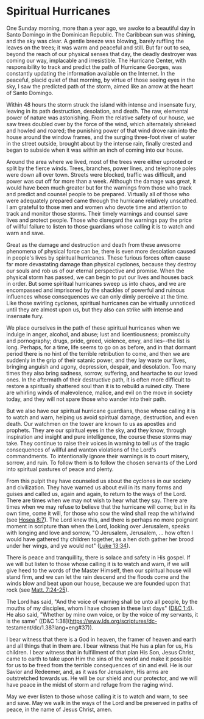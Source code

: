 # Spiritual Hurricanes

One Sunday morning, more than a year ago, we awoke to a beautiful day in Santo
Domingo in the Dominican Republic. The Caribbean sun was shining, and the sky
was clear. A gentle breeze was blowing, barely ruffling the leaves on the
trees; it was warm and peaceful and still. But far out to sea, beyond the
reach of our physical senses that day, the deadly destroyer was coming our
way, implacable and irresistible. The Hurricane Center, with responsibility to
track and predict the path of Hurricane Georges, was constantly updating the
information available on the Internet. In the peaceful, placid quiet of that
morning, by virtue of those seeing eyes in the sky, I saw the predicted path
of the storm, aimed like an arrow at the heart of Santo Domingo.

Within 48 hours the storm struck the island with intense and insensate fury,
leaving in its path destruction, desolation, and death. The raw, elemental
power of nature was astonishing. From the relative safety of our house, we saw
trees doubled over by the force of the wind, which alternately shrieked and
howled and roared; the punishing power of that wind drove rain into the house
around the window frames, and the surging three-foot river of water in the
street outside, brought about by the intense rain, finally crested and began
to subside when it was within an inch of coming into our house.

Around the area where we lived, most of the trees were either uprooted or
split by the fierce winds. Trees, branches, power lines, and telephone poles
were down all over town. Streets were blocked, traffic was difficult, and
power was cut off for more than a week. Although the damage was great, it
would have been much greater but for the warnings from those who track and
predict and counsel people to be prepared. Virtually all of those who were
adequately prepared came through the hurricane relatively unscathed. I am
grateful to those men and women who devote time and attention to track and
monitor those storms. Their timely warnings and counsel save lives and protect
people. Those who disregard the warnings pay the price of willful failure to
listen to those guardians whose calling it is to watch and warn and save.

Great as the damage and destruction and death from these awesome phenomena of
physical force can be, there is even more desolation caused in people's lives
by spiritual hurricanes. These furious forces often cause far more devastating
damage than physical cyclones, because they destroy our souls and rob us of
our eternal perspective and promise. When the physical storm has passed, we
can begin to put our lives and houses back in order. But some spiritual
hurricanes sweep us into chaos, and we are encompassed and imprisoned by the
shackles of powerful and ruinous influences whose consequences we can only
dimly perceive at the time. Like those swirling cyclones, spiritual hurricanes
can be virtually unnoticed until they are almost upon us, but they also can
strike with intense and insensate fury.

We place ourselves in the path of these spiritual hurricanes when we indulge
in anger, alcohol, and abuse; lust and licentiousness; promiscuity and
pornography; drugs, pride, greed, violence, envy, and lies--the list is long.
Perhaps, for a time, life seems to go on as before, and in that dormant period
there is no hint of the terrible retribution to come, and then we are suddenly
in the grip of their satanic power, and they lay waste our lives, bringing
anguish and agony, depression, despair, and desolation. Too many times they
also bring sadness, sorrow, suffering, and heartache to our loved ones. In the
aftermath of their destructive path, it is often more difficult to restore a
spiritually shattered soul than it is to rebuild a ruined city. There are
whirling winds of malevolence, malice, and evil on the move in society today,
and they will not spare those who wander into their path.

But we also have our spiritual hurricane guardians, those whose calling it is
to watch and warn, helping us avoid spiritual damage, destruction, and even
death. Our watchmen on the tower are known to us as apostles and prophets.
They are our spiritual eyes in the sky, and they know, through inspiration and
insight and pure intelligence, the course these storms may take. They continue
to raise their voices in warning to tell us of the tragic consequences of
willful and wanton violations of the Lord's commandments. To intentionally
ignore their warnings is to court misery, sorrow, and ruin. To follow them is
to follow the chosen servants of the Lord into spiritual pastures of peace and
plenty.

From this pulpit they have counseled us about the cyclones in our society and
civilization. They have warned us about evil in its many forms and guises and
called us, again and again, to return to the ways of the Lord. There are times
when we may not wish to hear what they say. There are times when we may refuse
to believe that the hurricane will come; but in its own time, come it will,
for those who sow the wind shall reap the whirlwind (see [Hosea
8:7](https://www.lds.org/scriptures/ot/hosea/8.7?lang=eng#6)). The Lord knew
this, and there is perhaps no more poignant moment in scripture than when the
Lord, looking over Jerusalem, speaks with longing and love and sorrow, "O
Jerusalem, Jerusalem, ... how often I would have gathered thy children together,
as a hen doth gather her brood under her wings, and ye would not" ([Luke
13:34](https://www.lds.org/scriptures/nt/luke/13.34?lang=eng#33)).

There is peace and tranquillity, there is solace and safety in His gospel. If
we will but listen to those whose calling it is to watch and warn, if we will
give heed to the words of the Master Himself, then our spiritual house will
stand firm, and we can let the rain descend and the floods come and the winds
blow and beat upon our house, because we are founded upon that rock (see
[Matt. 7:24-25](https://www.lds.org/scriptures/nt/matt/7.24-25?lang=eng#23)).

The Lord has said, "And the voice of warning shall be unto all people, by the
mouths of my disciples, whom I have chosen in these last days" ([D&amp;C
1:4](https://www.lds.org/scriptures/dc-testament/dc/1.4?lang=eng#3)). He also
said, "Whether by mine own voice, or by the voice of my servants, it is the
same" ([D&amp;C 1:38](https://www.lds.org/scriptures/dc-
testament/dc/1.38?lang=eng#37)).

I bear witness that there is a God in heaven, the framer of heaven and earth
and all things that in them are. I bear witness that He has a plan for us, His
children. I bear witness that in fulfillment of that plan His Son, Jesus
Christ, came to earth to take upon Him the sins of the world and make it
possible for us to be freed from the terrible consequences of sin and evil. He
is our Savior and Redeemer, and, as it was for Jerusalem, His arms are
outstretched towards us. He will be our shield and our protector, and we will
have peace in the midst of storm and refuge from the raging wind.

May we ever listen to those whose calling it is to watch and warn, to see and
save. May we walk in the ways of the Lord and be preserved in paths of peace,
in the name of Jesus Christ, amen.

